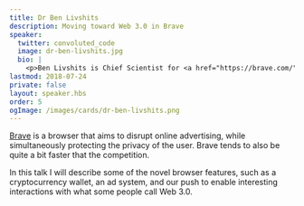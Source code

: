 ```yaml
---
title: Dr Ben Livshits
description: Moving toward Web 3.0 in Brave
speaker:
  twitter: convoluted_code
  image: dr-ben-livshits.jpg
  bio: |
    <p>Ben Livshits is Chief Scientist for <a href="https://brave.com/">Brave Software</a>, the company behind the Brave browser, a fast, open source, privacy-focused browser that blocks intrusive ads and trackers. He is also a Reader at Imperial College London and an affiliate professor at the University of Washington. Previously, he was a research scientist at Microsoft Research. He received a bachelor's degree from Cornell University in 1999, and his Ph.D. in Computer Science from Stanford University in 2006.</p> <p>Ben's research interests include application of sophisticated static and dynamic analysis techniques to finding errors in programs. Ben has published papers at PLDI, POPL, Oakland Security, Usenix Security, CCS, SOSP, ICSE, FSE, and many other venues. He is the author of over 100 academic papers, dozens of patents, and multiple tech transfer awards for bringing research into practice.</p>
lastmod: 2018-07-24
private: false
layout: speaker.hbs
order: 5
ogImage: /images/cards/dr-ben-livshits.png
---
```


[Brave](https://brave.com) is a browser that aims to disrupt online advertising, while simultaneously protecting the privacy of the user. Brave tends to also be quite a bit faster that the competition.

In this talk I will describe some of the novel browser features, such as a cryptocurrency wallet, an ad system, and our push to enable interesting interactions with what some people call Web 3.0.
